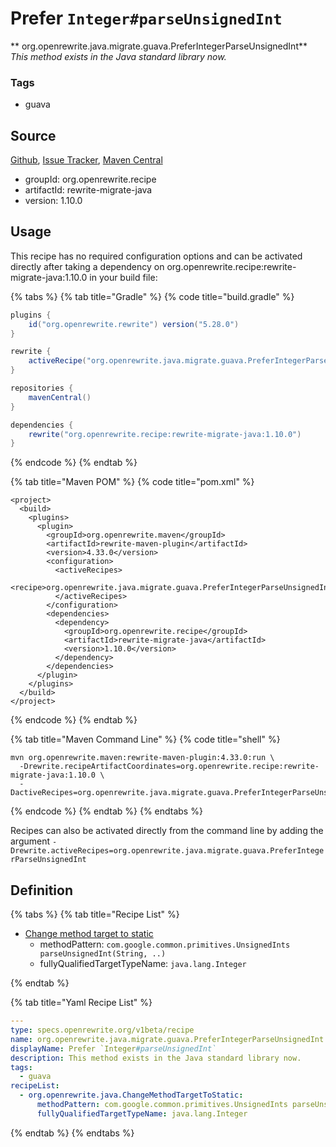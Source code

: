 # Prefer `Integer#parseUnsignedInt`

** org.openrewrite.java.migrate.guava.PreferIntegerParseUnsignedInt**
_This method exists in the Java standard library now._

### Tags

* guava

## Source

[Github](https://github.com/openrewrite/rewrite-migrate-java), [Issue Tracker](https://github.com/openrewrite/rewrite-migrate-java/issues), [Maven Central](https://search.maven.org/artifact/org.openrewrite.recipe/rewrite-migrate-java/1.10.0/jar)

* groupId: org.openrewrite.recipe
* artifactId: rewrite-migrate-java
* version: 1.10.0


## Usage

This recipe has no required configuration options and can be activated directly after taking a dependency on org.openrewrite.recipe:rewrite-migrate-java:1.10.0 in your build file:

{% tabs %}
{% tab title="Gradle" %}
{% code title="build.gradle" %}
```groovy
plugins {
    id("org.openrewrite.rewrite") version("5.28.0")
}

rewrite {
    activeRecipe("org.openrewrite.java.migrate.guava.PreferIntegerParseUnsignedInt")
}

repositories {
    mavenCentral()
}

dependencies {
    rewrite("org.openrewrite.recipe:rewrite-migrate-java:1.10.0")
}
```
{% endcode %}
{% endtab %}

{% tab title="Maven POM" %}
{% code title="pom.xml" %}
```markup
<project>
  <build>
    <plugins>
      <plugin>
        <groupId>org.openrewrite.maven</groupId>
        <artifactId>rewrite-maven-plugin</artifactId>
        <version>4.33.0</version>
        <configuration>
          <activeRecipes>
            <recipe>org.openrewrite.java.migrate.guava.PreferIntegerParseUnsignedInt</recipe>
          </activeRecipes>
        </configuration>
        <dependencies>
          <dependency>
            <groupId>org.openrewrite.recipe</groupId>
            <artifactId>rewrite-migrate-java</artifactId>
            <version>1.10.0</version>
          </dependency>
        </dependencies>
      </plugin>
    </plugins>
  </build>
</project>
```
{% endcode %}
{% endtab %}

{% tab title="Maven Command Line" %}
{% code title="shell" %}
```shell
mvn org.openrewrite.maven:rewrite-maven-plugin:4.33.0:run \
  -Drewrite.recipeArtifactCoordinates=org.openrewrite.recipe:rewrite-migrate-java:1.10.0 \
  -DactiveRecipes=org.openrewrite.java.migrate.guava.PreferIntegerParseUnsignedInt
```
{% endcode %}
{% endtab %}
{% endtabs %}

Recipes can also be activated directly from the command line by adding the argument `-Drewrite.activeRecipes=org.openrewrite.java.migrate.guava.PreferIntegerParseUnsignedInt`

## Definition

{% tabs %}
{% tab title="Recipe List" %}
* [Change method target to static](../../../java/changemethodtargettostatic.md)
  * methodPattern: `com.google.common.primitives.UnsignedInts parseUnsignedInt(String, ..)`
  * fullyQualifiedTargetTypeName: `java.lang.Integer`

{% endtab %}

{% tab title="Yaml Recipe List" %}
```yaml
---
type: specs.openrewrite.org/v1beta/recipe
name: org.openrewrite.java.migrate.guava.PreferIntegerParseUnsignedInt
displayName: Prefer `Integer#parseUnsignedInt`
description: This method exists in the Java standard library now.
tags:
  - guava
recipeList:
  - org.openrewrite.java.ChangeMethodTargetToStatic:
      methodPattern: com.google.common.primitives.UnsignedInts parseUnsignedInt(String, ..)
      fullyQualifiedTargetTypeName: java.lang.Integer

```
{% endtab %}
{% endtabs %}
